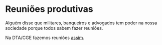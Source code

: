 # Reuniões produtivas

Alguém disse que militares, banqueiros e advogados tem poder na nossa sociedade porque todos sabem fazer reuniões.

Na DTA/CGE fazemos reuniões [assim](https://github.com/transparencia-mg/notas-reunioes/blob/master/README.md).
